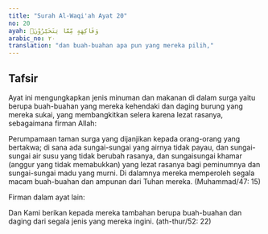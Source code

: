 ```yaml
---
title: "Surah Al-Waqi'ah Ayat 20"
no: 20
ayah: وَفَاكِهَةٍ مِّمَّا يَتَخَيَّرُوْنَۙ  
arabic_no: ٢٠
translation: "dan buah-buahan apa pun yang mereka pilih,"
---
```


## Tafsir

Ayat ini mengungkapkan jenis minuman dan makanan di dalam surga yaitu berupa buah-buahan yang mereka kehendaki dan daging burung yang mereka sukai, yang membangkitkan selera karena lezat rasanya, sebagaimana firman Allah: 

Perumpamaan taman surga yang dijanjikan kepada orang-orang yang bertakwa; di sana ada sungai-sungai yang airnya tidak payau, dan sungai-sungai air susu yang tidak berubah rasanya, dan sungaisungai khamar (anggur yang tidak memabukkan) yang lezat rasanya bagi peminumnya dan sungai-sungai madu yang murni. Di dalamnya mereka memperoleh segala macam buah-buahan dan ampunan dari Tuhan mereka. (Muhammad/47: 15) 

Firman dalam ayat lain: 

Dan Kami berikan kepada mereka tambahan berupa buah-buahan dan daging dari segala jenis yang mereka ingini. (ath-thur/52: 22)
